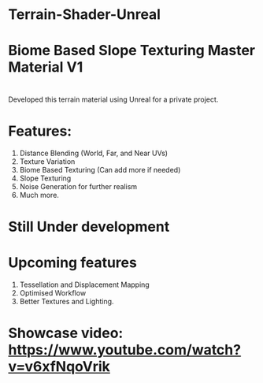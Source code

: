 # Terrain-Shader-Unreal
#
# Biome Based Slope Texturing Master Material V1
#
Developed this terrain material using Unreal for a private project.
#
# Features: 
1. Distance Blending (World, Far, and Near UVs) 
2. Texture Variation 
3. Biome Based Texturing (Can add more if needed) 
4. Slope Texturing 
5. Noise Generation for further realism 
6. Much more.
#
# Still Under development
#
# Upcoming features 
1. Tessellation and Displacement Mapping 
2. Optimised Workflow 
3. Better Textures and Lighting.
#
# Showcase video: https://www.youtube.com/watch?v=v6xfNqoVrik
